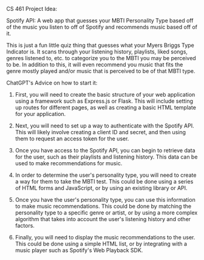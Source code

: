 CS 461 Project Idea:

Spotify API:
A web app that guesses your MBTI Personality Type based off of the music you listen to off of Spotify
and recommends music based off of it.

This is just a fun little quiz thing that guesses what your Myers Briggs Type Indicator is. It scans through your listening history, playlists, liked songs, genres listened to, etc. to categorize you to the MBTI you may be perceived to be. In addition to this, it will even recommend you music that fits the genre mostly played and/or music that is perceived to be of that MBTI type.

ChatGPT's Advice on how to start it:
1. First, you will need to create the basic structure of your web application using a framework such as Express.js or Flask. This will include setting up routes for different pages, as well as creating a basic HTML template for your application.

2. Next, you will need to set up a way to authenticate with the Spotify API. This will likely involve creating a client ID and secret, and then using them to request an access token for the user.

3. Once you have access to the Spotify API, you can begin to retrieve data for the user, such as their playlists and listening history. This data can be used to make recommendations for music.

4. In order to determine the user's personality type, you will need to create a way for them to take the MBTI test. This could be done using a series of HTML forms and JavaScript, or by using an existing library or API.

5. Once you have the user's personality type, you can use this information to make music recommendations. This could be done by matching the personality type to a specific genre or artist, or by using a more complex algorithm that takes into account the user's listening history and other factors.

6. Finally, you will need to display the music recommendations to the user. This could be done using a simple HTML list, or by integrating with a music player such as Spotify's Web Playback SDK.

